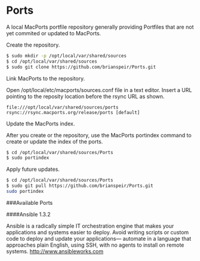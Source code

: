Ports
=====

A local MacPorts portfile repository generally providing
Portfiles that are not yet commited or updated to MacPorts.

Create the repository.

```bash
$ sudo mkdir -p /opt/local/var/shared/sources
$ cd /opt/local/var/shared/sources
$ sudo git clone https://github.com/brianspeir/Ports.git
```

Link MacPorts to the repository.

Open /opt/local/etc/macports/sources.conf file in a text editor. Insert a
URL pointing to the reposity location before the rsync URL as shown.

```
file:///opt/local/var/shared/sources/ports
rsync://rsync.macports.org/release/ports [default]
```

Update the MacPorts index.

After you create or the repository, use the MacPorts
portindex command to create or update the index of the ports.

```bash
$ cd /opt/local/var/shared/sources/Ports
$ sudo portindex
```

Apply future updates.

```bash
$ cd /opt/local/var/shared/sources/Ports
$ sudo git pull https://github.com/brianspeir/Ports.git
sudo portindex
```

###Available Ports

####Ansible 1.3.2

Ansible is a radically simple IT orchestration engine that makes your applications and systems easier to deploy. Avoid writing scripts or custom code to deploy and update your applications— automate in a language that approaches plain English, using SSH, with no agents to install on remote systems. http://www.ansibleworks.com
